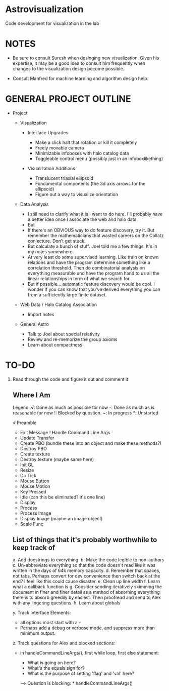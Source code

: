 # Astrovisualization
Code development for visualization in the lab

NOTES
===========================================================================

* Be sure to consult Suresh when desinging new visualization. Given his 
  expertise, it may be a good idea to consult him frequently when changes 
  to the visualization design become possible. 

* Consult Manfred for machine learning and algorithm design help. 


GENERAL PROJECT OUTLINE
===========================================================================

* Project
	* Visualization
		* Interface Upgrades
			* Make a click halt that rotation or kill it completely
			* Freely movable camera
			* Minimizable infoboxes with halo catalog data
			* Toggleable control menu (possibly just in an infoboxlikething)

		* Visualization Additions
			* Translucent triaxial ellipsoid
			* Fundamental components (the 3d axis arrows for the ellipsoid)
			* Figure out a way to visualize orientation

	* Data Analysis
		* I still need to clarify what it is I want to do here. I'll 
		  probably have a better idea once I associate the web and halo
		  data. 
		* But
		* If there's an OBVIOUS way to do feature discovery, try it.
		  But remember the mathematicians that wasted careers on the 
		  Collatz conjecture. Don't get stuck. 
		* But calculate a bunch of stuff. Joel told me a few things. 
		  It's in my notes somewhere.
		* At very least do some supervised learning. Like train on known 
		  relations and have the program determine something like a 
		  correlation threshold. Then do combinatorial analysis on 
		  everything measurable and have the program hand to us all 
		  the linear relationships in term of what we search for. 
		* But if possible... automatic feature discovery would be 
		  cool. I wonder if you can know that you've derived everything 
		  you can from a sufficiently large finite dataset. 

	* Web Data / Halo Catalog Association
		* Import notes 

	* General Astro
		* Talk to Joel about special relativity
		* Review and re-memorize the group axioms
		* Learn about compactness


TO-DO
===========================================================================

1. Read through the code and figure it out and comment it

   Where I Am
   ------------------------------------------------------------------------

   Legend:
   √: Done as much as possible for now
   -: Done as much as is reasonable for now
   !: Blocked by question.
   ~: In progress
   *: Unstarted

   √ Preamble
   - Exit Message 
   ! Handle Command Line Args
   * Update Transfer
   * Create PBO (bundle these into an object and make these methods?)
   * Destroy PBO
   * Create texture
   * Destroy texture (maybe same here)
   * Init GL
   * Resize
   * Do Tick
   * Mouse Button
   * Mouse Motion
   * Key Pressed
   * Idle (can this be eliminated? it's one line)
   * Display
   * Process
   * Process Image
   * Display Image (maybe an image object)
   * Scale Func

   List of things that it's probably worthwhile to keep track of
   ------------------------------------------------------------------------
 
   a. Add docstrings to everything.
   b. Make the code legible to non-authors
   c. Un-abbreviate everything so that the code doesn't read like it was 
       written in the days of 64k memory capacity. 
   d. Remember that spaces, not tabs. Perhaps convert for dev convenience 
      then switch back at the end? I feel like this could cause disaster.
   e. Clean up line width
   f. Learn what a callback function is
   g. Consider sending iteratively skimming the document in finer and 
      finer detail as a method of absorhing everything there is to 
      absorb greedily by easiest. Then proofread and send to Alex with 
      any lingering questions.
   h. Learn about globals
   

   y. Track Interface Elements:
      * all options must start with a -
      * Perhaps add a debug or verbose mode, and suppress more than 
        minimum output. 
   
   z. Track questions for Alex and blocked sections:
      * in handleCommandLineArgs(), first while loop, first else 
        statement: 
        - What is going on here? 
        - What's the equals sign for?
        - What is the purpose of setting 'flag' and 'val' here?

    	--> Question is blocking: 
    	    * handleCommandLineArgs()


